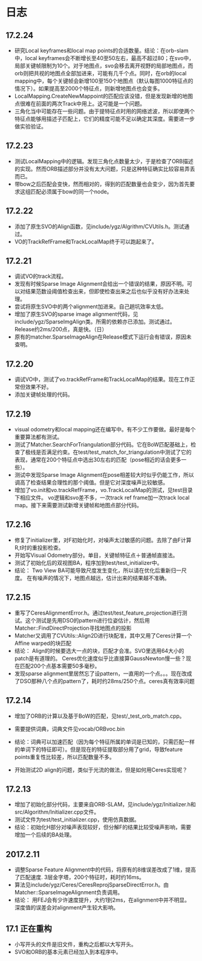 # 日志
## 17.2.24
- 研究Local keyframes和local map points的合适数量。结论：在orb-slam中，local keyframes会不断增长至40至50左右，最高不超过80；在svo中，局部关键帧限制为10个。对于地图点，svo会移去离开视野的局部地图点，而orb则把共视的地图点全部加进来，可能有几千个点。同时，在orb的local mapping中，每个关键帧会新增100至150个地图点（默认每图1000特征点的情况下）。如果提高至2000个特征点，则新增地图点也会变多。
- LocalMapping.CreateNewMappoint的匹配应该没错，但是发现新增的地图点很难在前面的两次Track中用上。这可能是一个问题。
- 三角化当中可能存在一些问题。由于提特征点时用的网络滤波，所以即使两个特征点能够用描述子匹配上，它们的精度可能不足以确定其深度。需要进一步做实验验证。

## 17.2.23
- 测试LocalMapping中的逻辑。发现三角化点数量太少，于是检查了ORB描述的实现。然而ORB描述部分并没有太大问题，只是这种特征确实比较容易弄丢而已。
- 带bow之后匹配会变快，然而相对的，得到的匹配数量也会变少，因为首先要求这组匹配必须属于bow的同一个node。

## 17.2.22
- 添加了原生SVO的Align函数，见include/ygz/Algrithm/CVUtils.h。测试通过。
- VO的TrackRefFrame和TrackLocalMap终于可以跑起来了。

## 17.2.21
- 调试VO的track流程。
- 发现有时候Sparse Image Alignment会给出一个错误的结果，原因不明。可以对结果范数设阈值检查出来，但即使检查出来之后也似乎没有好办法来处理。
- 尝试将原生SVO中的两个alignment加进来。自己趟坑效率太低。
- 增加了原生SVO的sparse image alignment代码，见include/ygz/SparseImgAlign类。所需的依赖亦已添加。测试通过。 Release约2ms/200点，真是快。（日）
- 原有的matcher.SparseImageAlign在Release模式下运行会有错误，原因未查明。

## 17.2.20
- 调试VO中，测试了vo.trackRefFrame和TrackLocalMap的结果。现在工作正常但效果不好。
- 添加关键帧处理的代码。

## 17.2.19
- visual odometry和local mapping还在编写中。有不少工作要做。最好是每个重要算法都有测试。
- 测试了Matcher.SearchForTriangulation部分代码。它在BoW匹配基础上，检查了极线是否满足约束。在test/test_match_for_triangulation中测试了它的表现，通常在200个特征点中选出30左右的匹配（pose相近的话会更多一些）。
- 测试中发现Sparse Image Alignment在pose相差较大时似乎仍能工作，所以调高了检查结果合理性的那个阈值。但是它对深度噪声比较敏感。
- 增加了vo.init和vo.trackRefFrame，vo.TrackLocalMap的测试，见test目录下相应文件。 vo逻辑和svo差不多，一次track ref frame加一次track local map。接下来需要测试新增关键帧和地图点部分代码。

## 17.2.16
- 修复了initializer里，对F初始化时，对噪声太过敏感的问题。去除了由F计算R,t时的重投影检查。
- 开始写Visual Odometry部分。单目，关键帧特征点＋普通帧直接法。
- 测试了初始化后的双视图BA，程序加到test/test_initializer中。
- 结论：
Two View BA可能导致尺度发生变化，所以请在优化后重新归一尺度。
在有噪声的情况下，地图点越远，估计出来的结果越不准确。

## 17.2.15
- 重写了CeresAlignmentError.h。通过test/test_feature_projection进行测试。这个测试是先用DSO的pattern进行位姿估计，然后用Matcher::FindDirectProjection寻找地图点的投影
- Matcher又调用了CVUtils::Align2D进行块配准，其中又用了Ceres计算一个Affine warped的块匹配
- 结论：
Align的时候要选大一点的块，匹配才会准。SVO里选用64大小的patch是有道理的。
Ceres优化速度似乎比直接算GaussNewton慢一些？现在匹配200个点基本需要50多毫秒。
- 发现sparse alignment里居然忘了设pattern，一直用的一个点。。。现在改成了DSO那种八个点的pattern了，耗时约28ms/250个点。ceres真有效率问题


## 17.2.14
- 增加了ORB的计算以及基于BoW的匹配，见test/_test_orb_match.cpp。 
- 需要提供词典，词典文件见vocab/ORBvoc.bin 
- 结论：词典可以加速匹配（因为每个特征所属的单词是已知的，只需匹配一样的单词下的特征即可）。但是现在的特征提取部分用了grid，导致feature points重复性比较差，所以匹配数量不多。

- 开始测试2D align的问题，类似于光流的做法，但是如何用Ceres实现呢？

## 17.2.13 
- 增加了初始化部分代码，主要来自ORB-SLAM，见include/ygz/Initializer.h和src/Algorithm/Initializer.cpp文件。
- 测试文件为test/test_initializer.cpp，使用仿真数据。
- 结论：初始化H部分对噪声表现较好，但分解F的结果比较受噪声影响，需要增加一个后续的BA处理。

## 2017.2.11
- 调整Sparse Feature Alignment中的代码，将原有的8维误差改成了1维，提高了匹配速度. 3层金字塔，200个特征时，耗时约16ms。
- 算法见include/ygz/Ceres/CeresReprojSparseDirectError.h。由Matcher::SparseImageAlignment负责调用。
- 结论：
用FEJ会有少许速度提升，大约1到2ms，在alignment中并不明显。
深度值的误差会对alignment产生较大影响。

## 17.1 正在重构
- 小写开头的文件是旧文件，重构之后都以大写开头。
- SVO和ORB的基本元素已经加入到本程序中。